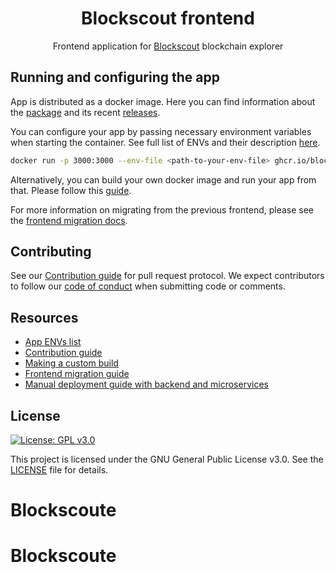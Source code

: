<h1 align="center">Blockscout frontend</h1>

<p align="center">
    <span>Frontend application for </span>
    <a href="https://github.com/blockscout/blockscout/blob/master/README.md">Blockscout</a>
    <span> blockchain explorer</span>
</p>

## Running and configuring the app

App is distributed as a docker image. Here you can find information about the [package](https://github.com/blockscout/frontend/pkgs/container/frontend) and its recent [releases](https://github.com/blockscout/frontend/releases).

You can configure your app by passing necessary environment variables when starting the container. See full list of ENVs and their description [here](./docs/ENVS.md).

```sh
docker run -p 3000:3000 --env-file <path-to-your-env-file> ghcr.io/blockscout/frontend:latest
```

Alternatively, you can build your own docker image and run your app from that. Please follow this [guide](./docs/CUSTOM_BUILD.md).

For more information on migrating from the previous frontend, please see the [frontend migration docs](https://docs.blockscout.com/for-developers/frontend-migration).

## Contributing

See our [Contribution guide](./docs/CONTRIBUTING.md) for pull request protocol. We expect contributors to follow our [code of conduct](./CODE_OF_CONDUCT.md) when submitting code or comments.

## Resources
- [App ENVs list](./docs/ENVS.md)
- [Contribution guide](./docs/CONTRIBUTING.md)
- [Making a custom build](./docs/CUSTOM_BUILD.md)
- [Frontend migration guide](https://docs.blockscout.com/for-developers/frontend-migration)
- [Manual deployment guide with backend and microservices](https://docs.blockscout.com/for-developers/deployment/manual-deployment-guide)

## License

[![License: GPL v3.0](https://img.shields.io/badge/License-GPL%20v3-blue.svg)](https://www.gnu.org/licenses/gpl-3.0)

This project is licensed under the GNU General Public License v3.0. See the [LICENSE](LICENSE) file for details.
# Blockscoute
# Blockscoute
